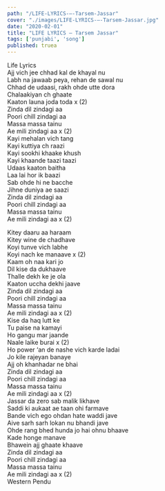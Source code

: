 ```yaml
---
path: "/LIFE-LYRICS-–-Tarsem-Jassar"
cover: "./images/LIFE-LYRICS-–-Tarsem-Jassar.jpg"
date: "2020-02-01"
title: "LIFE LYRICS – Tarsem Jassar"
tags: ['punjabi', 'song']
published: truea
---
```

  
Life Lyrics  
Ajj vich jee chhad kal de khayal nu  
Labh na jawaab peya, rehan de sawal nu  
Chhad de udaasi, rakh ohde utte dora  
Chalaakiyan ch ghaate  
Kaaton launa joda toda x (2)  
Zinda dil zindagi aa  
Poori chill zindagi aa  
Massa massa tainu  
Ae mili zindagi aa x (2)  
Kayi mehalan vich tang  
Kayi kuttiya ch raazi  
Kayi sookhi khaake khush  
Kayi khaande taazi taazi  
Udaas kaaton baitha  
Laa lai hor ik baazi  
Sab ohde hi ne bacche  
Jihne duniya ae saazi  
Zinda dil zindagi aa  
Poori chill zindagi aa  
Massa massa tainu  
Ae mili zindagi aa x (2)  
  
  
  
  
  
  
Kitey daaru aa haraam  
Kitey wine de chadhave  
Koyi tunve vich labhe  
Koyi nach ke manaave x (2)  
Kaam oh naa kari jo  
Dil kise da dukhaave  
Thalle dekh ke je ola  
Kaaton uccha dekhi jaave  
Zinda dil zindagi aa  
Poori chill zindagi aa  
Massa massa tainu  
Ae mili zindagi aa x (2)  
Kise da haq lutt ke  
Tu paise na kamayi  
Ho gangu mar jaande  
Naale laike burai x (2)  
Ho power ‘an de nashe vich karde ladai  
Jo kile rajeyan banaye  
Ajj oh khanhadar ne bhai  
Zinda dil zindagi aa  
Poori chill zindagi aa  
Massa massa tainu  
Ae mili zindagi aa x (2)  
Jassar da zero sab malik likhave  
Saddi ki aukaat ae taan ohi farmave  
Bande vich ego ohdan hate waddi jave  
Aive sarh sarh lokan nu bhandi jave  
Ohde rang bhed hunda jo hai ohnu bhaave  
Kade honge manave  
Bhawein ajj ghaate khaave  
Zinda dil zindagi aa  
Poori chill zindagi aa  
Massa massa tainu  
Ae mili zindagi aa x (2)  
Western Pendu  
